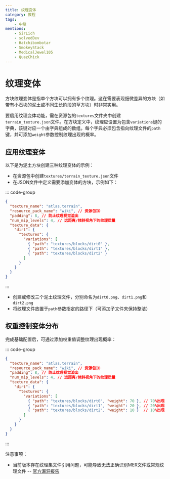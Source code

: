```yaml
---
title: 纹理变体
category: 教程
tags:
    - 中级
mentions:
    - SirLich
    - solvedDev
    - Hatchibombotar
    - SmokeyStack
    - MedicalJewel105
    - QuazChick
---
```


# 纹理变体

<!--@include: @/wiki/bedrock-wiki-mirror.md-->

方块纹理变体是指单个方块可以拥有多个纹理。这在需要表现细微差异的方块（如带有小石块的泥土或不同生长阶段的草方块）时非常实用。

要启用纹理变体功能，需在资源包的`textures`文件夹中创建`terrain_texture.json`文件。在方块定义中，纹理应设置为包含`variations`键的字典，该键对应一个由字典组成的数组。每个字典必须包含指向纹理文件的`path`键，并可添加`weight`参数控制纹理出现的概率。

## 应用纹理变体

以下是为泥土方块创建三种纹理变体的示例：

- 在资源包中创建`textures/terrain_texture.json`文件
- 在JSON文件中定义需要添加变体的方块，示例如下：

::: code-group
```json [RP/textures/terrain_texture.json]
{
  "texture_name": "atlas.terrain",
  "resource_pack_name": "wiki", // 资源包ID
  "padding": 8, // 防止纹理视觉溢出
  "num_mip_levels": 4, // 远距离/倾斜视角下的纹理质量
  "texture_data": {
    "dirt": {
      "textures": {
        "variations": [
          { "path": "textures/blocks/dirt0" },
          { "path": "textures/blocks/dirt1" },
          { "path": "textures/blocks/dirt2" }
        ]
      }
    }
  }
}
```
:::

- 创建或修改三个泥土纹理文件，分别命名为`dirt0.png`、`dirt1.png`和`dirt2.png`
- 将纹理文件放置于`path`参数指定的路径下（可添加子文件夹保持整洁）

## 权重控制变体分布

完成基础配置后，可通过添加权重值调整纹理出现概率：

::: code-group
```json [RP/textures/terrain_texture.json]
{
  "texture_name": "atlas.terrain",
  "resource_pack_name": "wiki", // 资源包ID
  "padding": 8, // 防止纹理视觉溢出
  "num_mip_levels": 4, // 远距离/倾斜视角下的纹理质量
  "texture_data": {
    "dirt": {
      "textures": {
        "variations": [
          { "path": "textures/blocks/dirt0", "weight": 70 }, // 70%出现概率
          { "path": "textures/blocks/dirt1", "weight": 20 }, // 20%出现概率
          { "path": "textures/blocks/dirt2", "weight": 10 }  // 10%出现概率
        ]
      }
    }
  }
}
```
:::

注意事项：

- 当前版本存在纹理集文件引用问题，可能导致无法正确识别MER文件或常规纹理文件
    -- [官方漏洞报告](https://bugs.mojang.com/browse/MCPE-126617)